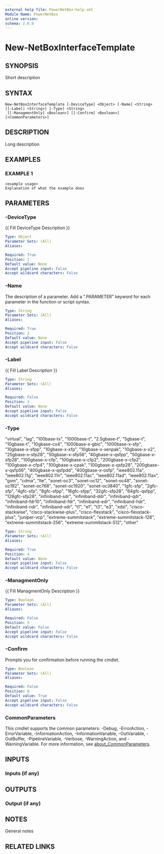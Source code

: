 ```yaml
---
external help file: PowerNetBox-help.xml
Module Name: PowerNetBox
online version:
schema: 2.0.0
---
```


# New-NetBoxInterfaceTemplate

## SYNOPSIS
Short description

## SYNTAX

```
New-NetBoxInterfaceTemplate [-DeviceType] <Object> [-Name] <String> [[-Label] <String>] [-Type] <String>
 [[-ManagmentOnly] <Boolean>] [[-Confirm] <Boolean>] [<CommonParameters>]
```

## DESCRIPTION
Long description

## EXAMPLES

### EXAMPLE 1
```
<example usage>
Explanation of what the example does
```

## PARAMETERS

### -DeviceType
{{ Fill DeviceType Description }}

```yaml
Type: Object
Parameter Sets: (All)
Aliases:

Required: True
Position: 1
Default value: None
Accept pipeline input: False
Accept wildcard characters: False
```

### -Name
The description of a parameter.
Add a ".PARAMETER" keyword for each parameter in the function or script syntax.

```yaml
Type: String
Parameter Sets: (All)
Aliases:

Required: True
Position: 2
Default value: None
Accept pipeline input: False
Accept wildcard characters: False
```

### -Label
{{ Fill Label Description }}

```yaml
Type: String
Parameter Sets: (All)
Aliases:

Required: False
Position: 3
Default value: None
Accept pipeline input: False
Accept wildcard characters: False
```

### -Type
"virtual", "lag", "100base-tx", "1000base-t", "2.5gbase-t", "5gbase-t", "10gbase-t", "10gbase-cx4", "1000base-x-gbic", "1000base-x-sfp", "10gbase-x-sfpp", "10gbase-x-xfp", "10gbase-x-xenpak", "10gbase-x-x2", "25gbase-x-sfp28", "50gbase-x-sfp56", "40gbase-x-qsfpp", "50gbase-x-sfp28", "100gbase-x-cfp", "100gbase-x-cfp2", "200gbase-x-cfp2", "100gbase-x-cfp4", "100gbase-x-cpak", "100gbase-x-qsfp28", "200gbase-x-qsfp56", "400gbase-x-qsfpdd", "400gbase-x-osfp", "ieee802.11a", "ieee802.11g", "ieee802.11n", "ieee802.11ac", "ieee802.11ad", "ieee802.11ax", "gsm", "cdma", "lte", "sonet-oc3", "sonet-oc12", "sonet-oc48", "sonet-oc192", "sonet-oc768", "sonet-oc1920", "sonet-oc3840", "1gfc-sfp", "2gfc-sfp", "4gfc-sfp", "8gfc-sfpp", "16gfc-sfpp", "32gfc-sfp28", "64gfc-qsfpp", "128gfc-sfp28", "infiniband-sdr", "infiniband-ddr", "infiniband-qdr", "infiniband-fdr10", "infiniband-fdr", "infiniband-edr", "infiniband-hdr", "infiniband-ndr", "infiniband-xdr", "t1", "e1", "t3", "e3", "xdsl", "cisco-stackwise", "cisco-stackwise-plus", "cisco-flexstack", "cisco-flexstack-plus", "juniper-vcp", "extreme-summitstack", "extreme-summitstack-128", "extreme-summitstack-256", "extreme-summitstack-512", "other"

```yaml
Type: String
Parameter Sets: (All)
Aliases:

Required: True
Position: 4
Default value: None
Accept pipeline input: False
Accept wildcard characters: False
```

### -ManagmentOnly
{{ Fill ManagmentOnly Description }}

```yaml
Type: Boolean
Parameter Sets: (All)
Aliases:

Required: False
Position: 5
Default value: False
Accept pipeline input: False
Accept wildcard characters: False
```

### -Confirm
Prompts you for confirmation before running the cmdlet.

```yaml
Type: Boolean
Parameter Sets: (All)
Aliases:

Required: False
Position: 6
Default value: True
Accept pipeline input: False
Accept wildcard characters: False
```

### CommonParameters
This cmdlet supports the common parameters: -Debug, -ErrorAction, -ErrorVariable, -InformationAction, -InformationVariable, -OutVariable, -OutBuffer, -PipelineVariable, -Verbose, -WarningAction, and -WarningVariable. For more information, see [about_CommonParameters](http://go.microsoft.com/fwlink/?LinkID=113216).

## INPUTS

### Inputs (if any)
## OUTPUTS

### Output (if any)
## NOTES
General notes

## RELATED LINKS
